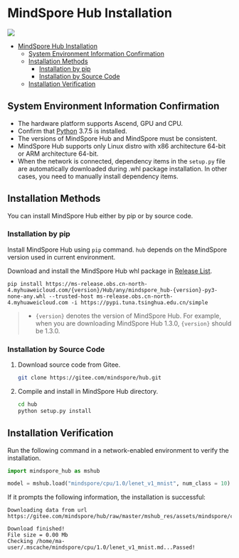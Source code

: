 # MindSpore Hub Installation

<a href="https://gitee.com/mindspore/docs/blob/master/docs/hub/docs/source_en/hub_installation.md" target="_blank"><img src="https://gitee.com/mindspore/docs/raw/master/resource/_static/logo_source_en.png"></a>

- [MindSpore Hub Installation](#mindspore-hub-installation)
    - [System Environment Information Confirmation](#system-environment-information-confirmation)
    - [Installation Methods](#installation-methods)
        - [Installation by pip](#installation-by-pip)
        - [Installation by Source Code](#installation-by-source-code)
    - [Installation Verification](#installation-verification)

## System Environment Information Confirmation

- The hardware platform supports Ascend, GPU and CPU.
- Confirm that [Python](https://www.python.org/ftp/python/3.7.5/Python-3.7.5.tgz) 3.7.5 is installed.
- The versions of MindSpore Hub and MindSpore must be consistent.
- MindSpore Hub supports only Linux distro with x86 architecture 64-bit or ARM architecture 64-bit.
- When the network is connected, dependency items in the `setup.py` file are automatically downloaded during .whl package installation. In other cases, you need to manually install dependency items.

## Installation Methods

You can install MindSpore Hub either by pip or by source code.

### Installation by pip

Install MindSpore Hub using `pip` command. `hub` depends on the MindSpore version used in current environment.

Download and install the MindSpore Hub whl package in [Release List](https://www.mindspore.cn/versions/en).

```shell
pip install https://ms-release.obs.cn-north-4.myhuaweicloud.com/{version}/Hub/any/mindspore_hub-{version}-py3-none-any.whl --trusted-host ms-release.obs.cn-north-4.myhuaweicloud.com -i https://pypi.tuna.tsinghua.edu.cn/simple
```

> - `{version}` denotes the version of MindSpore Hub. For example, when you are downloading MindSpore Hub 1.3.0, `{version}` should be 1.3.0.

### Installation by Source Code

1. Download source code from Gitee.

   ```bash
   git clone https://gitee.com/mindspore/hub.git
   ```

2. Compile and install in MindSpore Hub directory.

   ```bash
   cd hub
   python setup.py install
   ```

## Installation Verification

Run the following command in a network-enabled environment to verify the installation.

```python
import mindspore_hub as mshub

model = mshub.load("mindspore/cpu/1.0/lenet_v1_mnist", num_class = 10)
```

If it prompts the following information, the installation is successful:

```text
Downloading data from url https://gitee.com/mindspore/hub/raw/master/mshub_res/assets/mindspore/cpu/1.0/lenet_v1_mnist.md

Download finished!
File size = 0.00 Mb
Checking /home/ma-user/.mscache/mindspore/cpu/1.0/lenet_v1_mnist.md...Passed!
```